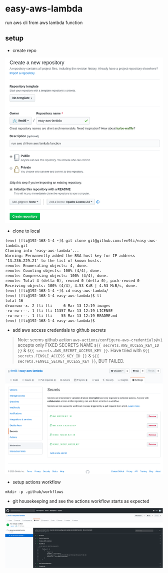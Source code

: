 # easy-aws-lambda
run aws cli from aws lambda function

## setup

* create repo

![setup-01](images/setup-01.png)

* clone to local
```
(env) [fli@192-168-1-4 ~]$ git clone git@github.com:fen9li/easy-aws-lambda.git
Cloning into 'easy-aws-lambda'...
Warning: Permanently added the RSA host key for IP address '13.236.229.21' to the list of known hosts.
remote: Enumerating objects: 4, done.
remote: Counting objects: 100% (4/4), done.
remote: Compressing objects: 100% (4/4), done.
remote: Total 4 (delta 0), reused 0 (delta 0), pack-reused 0
Receiving objects: 100% (4/4), 4.53 KiB | 4.53 MiB/s, done.
(env) [fli@192-168-1-4 ~]$ cd easy-aws-lambda/
(env) [fli@192-168-1-4 easy-aws-lambda]$ ll
total 16
drwxrwxr-x. 2 fli fli     6 Mar 13 12:19 images
-rw-rw-r--. 1 fli fli 11357 Mar 13 12:19 LICENSE
-rw-rw-r--. 1 fli fli    55 Mar 13 12:19 README.md
(env) [fli@192-168-1-4 easy-aws-lambda]$ 
```

* add aws access credentials to github secrets

> Note: seems github action `aws-actions/configure-aws-credentials@v1` accepts only FIXED SECRETS NAME `${{ secrets.AWS_ACCESS_KEY_ID }}` & `${{ secrets.AWS_SECRET_ACCESS_KEY }}`. Have tried with `${{ secrets.FEN9LI_ACCESS_KEY_ID }}` & `${{ secrets.FEN9LI_SECRET_ACCESS_KEY }}`, BUT FAILED. 

![setup-02](images/setup-02.png)

* setup actions workflow

```
mkdir -p .github/workflows
```

* git housekeeping and see the actions workflow starts as expected

![setup-03](images/setup-03.png)
